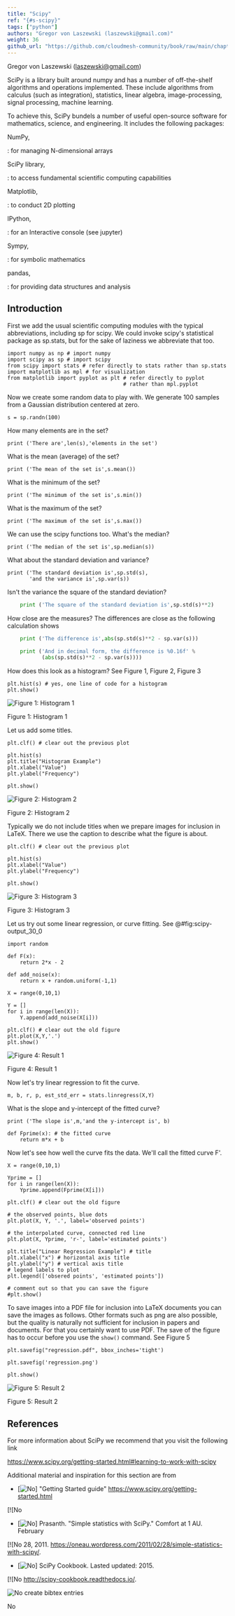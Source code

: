 ```yaml
---
title: "Scipy"
ref: "{#s-scipy}"
tags: ["python"]
authors: "Gregor von Laszewski (laszewski@gmail.com)"
weight: 36
github_url: "https://github.com/cloudmesh-community/book/raw/main/chapters/prg/python/scipy/scipy.md"
---
```


Gregor von Laszewski (laszewski@gmail.com)



SciPy is a library built around numpy and has a number of off-the-shelf
algorithms and operations implemented. These include algorithms from
calculus (such as integration), statistics, linear algebra,
image-processing, signal processing, machine learning.

To achieve this, SciPy bundels a number of useful open-source software
for mathematics, science, and engineering. It includes the following
packages:

NumPy,

:   for managing N-dimensional arrays

SciPy library,

:   to access fundamental scientific computing capabilities

Matplotlib,

:   to conduct 2D plotting

IPython,

:   for an Interactive console (see jupyter)

Sympy,

:   for symbolic mathematics

pandas,

:   for providing data structures and analysis

## Introduction

First we add the usual scientific computing modules with the typical
abbreviations, including sp for scipy. We could invoke scipy's
statistical package as sp.stats, but for the sake of laziness we
abbreviate that too.

    import numpy as np # import numpy
    import scipy as sp # import scipy
    from scipy import stats # refer directly to stats rather than sp.stats
    import matplotlib as mpl # for visualization
    from matplotlib import pyplot as plt # refer directly to pyplot
                                         # rather than mpl.pyplot

Now we create some random data to play with. We generate 100 samples
from a Gaussian distribution centered at zero.

    s = sp.randn(100)

How many elements are in the set?

    print ('There are',len(s),'elements in the set')

What is the mean (average) of the set?

    print ('The mean of the set is',s.mean())

What is the minimum of the set?

    print ('The minimum of the set is',s.min())

What is the maximum of the set?

    print ('The maximum of the set is',s.max())

We can use the scipy functions too. What's the median?

    print ('The median of the set is',sp.median(s))

What about the standard deviation and variance?

    print ('The standard deviation is',sp.std(s),
           'and the variance is',sp.var(s))

Isn't the variance the square of the standard deviation?

``` python
    print ('The square of the standard deviation is',sp.std(s)**2)
```

How close are the measures? The differences are close as the following
calculation shows

``` python
    print ('The difference is',abs(sp.std(s)**2 - sp.var(s)))

    print ('And in decimal form, the difference is %0.16f' %
           (abs(sp.std(s)**2 - sp.var(s))))
```

How does this look as a histogram? See Figure 1, Figure 2, Figure 3

    plt.hist(s) # yes, one line of code for a histogram
    plt.show()

![Figure 1: Histogram 1](https://github.com/cloudmesh-community/book/raw/main/chapters/prg/python/scipy/images/output_23_0.png)

Figure 1: Histogram 1

Let us add some titles.

    plt.clf() # clear out the previous plot

    plt.hist(s)
    plt.title("Histogram Example")
    plt.xlabel("Value")
    plt.ylabel("Frequency")

    plt.show()

![Figure 2: Histogram 2](https://github.com/cloudmesh-community/book/raw/main/chapters/prg/python/scipy/images/output_25_0.png)

Figure 2: Histogram 2

Typically we do not include titles when we prepare images for inclusion
in LaTeX. There we use the caption to describe what the figure is about.

    plt.clf() # clear out the previous plot

    plt.hist(s)
    plt.xlabel("Value")
    plt.ylabel("Frequency")

    plt.show()

![Figure 3: Histogram 3](https://github.com/cloudmesh-community/book/raw/main/chapters/prg/python/scipy/images/output_27_0.png)

Figure 3: Histogram 3

Let us try out some linear regression, or curve fitting. See @#fig:scipy-output_30_0

    import random

    def F(x):
        return 2*x - 2

    def add_noise(x):
        return x + random.uniform(-1,1)

    X = range(0,10,1)

    Y = []
    for i in range(len(X)):
        Y.append(add_noise(X[i]))

    plt.clf() # clear out the old figure
    plt.plot(X,Y,'.')
    plt.show()

![Figure 4: Result 1](https://github.com/cloudmesh-community/book/raw/main/chapters/prg/python/scipy/images/output_30_0.png)

Figure 4: Result 1

Now let's try linear regression to fit the curve.

    m, b, r, p, est_std_err = stats.linregress(X,Y)

What is the slope and y-intercept of the fitted curve?

    print ('The slope is',m,'and the y-intercept is', b)

    def Fprime(x): # the fitted curve
        return m*x + b

Now let's see how well the curve fits the data. We'll call the fitted
curve F'.

    X = range(0,10,1)

    Yprime = []
    for i in range(len(X)):
        Yprime.append(Fprime(X[i]))

    plt.clf() # clear out the old figure

    # the observed points, blue dots
    plt.plot(X, Y, '.', label='observed points')

    # the interpolated curve, connected red line
    plt.plot(X, Yprime, 'r-', label='estimated points')

    plt.title("Linear Regression Example") # title
    plt.xlabel("x") # horizontal axis title
    plt.ylabel("y") # vertical axis title
    # legend labels to plot
    plt.legend(['obsered points', 'estimated points'])

    # comment out so that you can save the figure
    #plt.show()

To save images into a PDF file for inclusion into LaTeX documents you
can save the images as follows. Other formats such as png are also
possible, but the quality is naturally not sufficient for inclusion in
papers and documents. For that you certainly want to use PDF. The save
of the figure has to occur before you use the `show()` command. See Figure 5

    plt.savefig("regression.pdf", bbox_inches='tight')

    plt.savefig('regression.png')

    plt.show()

![Figure 5: Result 2](https://github.com/cloudmesh-community/book/raw/main/chapters/prg/python/scipy/images/output_40_0.png)

Figure 5: Result 2

## References

For more information about SciPy we recommend that you visit the
following link

<https://www.scipy.org/getting-started.html#learning-to-work-with-scipy>

Additional material and inspiration for this section are from

-   \[![No](https://github.com/cloudmesh-community/book/raw/main/chapters/prg/python/scipy/images/no.png)\] "Getting Started guide" <https://www.scipy.org/getting-started.html>

  \[![No
-   \[![No](https://github.com/cloudmesh-community/book/raw/main/chapters/prg/python/scipy/images/no.png)\] Prasanth. "Simple statistics with SciPy." Comfort at 1 AU. February

  \[![No
    28, 2011.
    <https://oneau.wordpress.com/2011/02/28/simple-statistics-with-scipy/>.
-   \[![No](https://github.com/cloudmesh-community/book/raw/main/chapters/prg/python/scipy/images/no.png)\] SciPy Cookbook. Lasted updated: 2015.

  \[![No
    <http://scipy-cookbook.readthedocs.io/>.

![No](https://github.com/cloudmesh-community/book/raw/main/chapters/prg/python/scipy/images/no.png) create bibtex entries

No